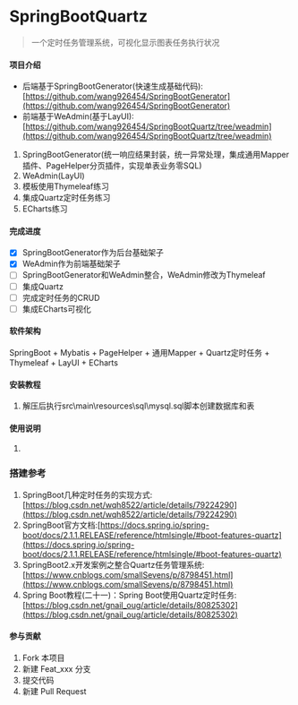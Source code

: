 # SpringBootQuartz

> 一个定时任务管理系统，可视化显示图表任务执行状况

#### 项目介绍

* 后端基于SpringBootGenerator(快速生成基础代码):[https://github.com/wang926454/SpringBootGenerator](https://github.com/wang926454/SpringBootGenerator)
* 前端基于WeAdmin(基于LayUI):[https://github.com/wang926454/SpringBootQuartz/tree/weadmin](https://github.com/wang926454/SpringBootQuartz/tree/weadmin)

1. SpringBootGenerator(统一响应结果封装，统一异常处理，集成通用Mapper插件、PageHelper分页插件，实现单表业务零SQL)
2. WeAdmin(LayUI)
3. 模板使用Thymeleaf练习
4. 集成Quartz定时任务练习
5. ECharts练习

#### 完成进度

- [x] SpringBootGenerator作为后台基础架子
- [x] WeAdmin作为前端基础架子
- [ ] SpringBootGenerator和WeAdmin整合，WeAdmin修改为Thymeleaf
- [ ] 集成Quartz
- [ ] 完成定时任务的CRUD
- [ ] 集成ECharts可视化

#### 软件架构

SpringBoot + Mybatis + PageHelper + 通用Mapper + Quartz定时任务 + Thymeleaf + LayUI + ECharts

#### 安装教程

1. 解压后执行src\main\resources\sql\mysql.sql脚本创建数据库和表

#### 使用说明

1. 

### 搭建参考

1. SpringBoot几种定时任务的实现方式:[https://blog.csdn.net/wqh8522/article/details/79224290](https://blog.csdn.net/wqh8522/article/details/79224290)
2. SpringBoot官方文档:[https://docs.spring.io/spring-boot/docs/2.1.1.RELEASE/reference/htmlsingle/#boot-features-quartz](https://docs.spring.io/spring-boot/docs/2.1.1.RELEASE/reference/htmlsingle/#boot-features-quartz)
3. SpringBoot2.x开发案例之整合Quartz任务管理系统:[https://www.cnblogs.com/smallSevens/p/8798451.html](https://www.cnblogs.com/smallSevens/p/8798451.html)
4. Spring Boot教程(二十一)：Spring Boot使用Quartz定时任务:[https://blog.csdn.net/gnail_oug/article/details/80825302](https://blog.csdn.net/gnail_oug/article/details/80825302)

#### 参与贡献

1. Fork 本项目
2. 新建 Feat_xxx 分支
3. 提交代码
4. 新建 Pull Request